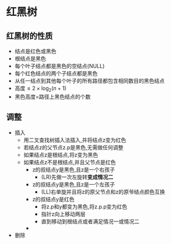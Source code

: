 # 红黑树

## 红黑树的性质
- 结点是红色或黑色
- 根结点是黑色
- 每个叶子结点都是黑色的空结点(NULL)
- 每个红色结点的两个子结点都是黑色
- 从任一结点到其他每个叶子的所有路径都包含相同数目的黑色结点
- 高度$\leqslant 2\times \log_2(n+1)$
- 黑色高度=路径上黑色结点的个数

## 调整

- 插入
  - 用二叉查找树插入法插入,并将结点z变为红色
  - 若结点z的父节点z.p是黑色,无需做任何调整
  - 如果结点z是根结点,将z变为黑色
  - 如果结点z不是根结点,并且父节点是红色
    - z的叔结点y是黑色,且z是一个右孩子
      - (LR)先做一次左旋转**变成情况二**
    - z的叔结点y是黑色,且z是一个左孩子
      - (LL)右单旋并且将z的原父节点和z的原爷结点颜色互换
    - z的叔结点y是红色
      - 将z.p和y都变为黑色,将z.p.p变为红色
      - 指针z向上移动两层
      - 直到移动到根结点或者满足情况一或情况二
    - 
- 删除